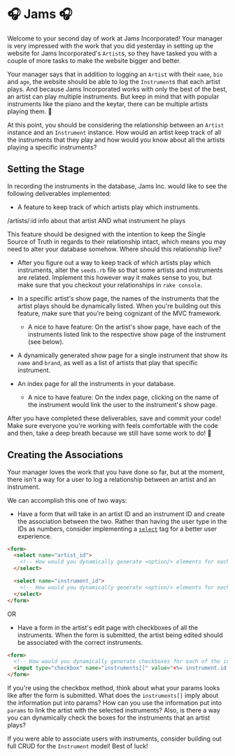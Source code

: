 #  🎧 Jams 🎧
Welcome to your second day of work at Jams Incorporated! Your manager is very impressed with the work that you did yesterday in setting up the website for Jams Incorporated's `Artist`s, so they have tasked you with a couple of more tasks to make the website bigger and better.

Your manager says that in addition to logging an `Artist` with their `name`, `bio` and `age`, the website should be able to log the `Instrument`s that each artist plays. And because Jams Incorporated works with only the best of the best, an artist can play multiple instruments. But keep in mind that with popular instruments like the piano and the keytar, there can be multiple artists playing them. 🎹

At this point, you should be considering the relationship between an `Artist` instance and an `Instrument` instance. How would an artist keep track of all the instruments that they play and how would you know about all the artists playing a specific instruments?

## Setting the Stage

In recording the instruments in the database, Jams Inc. would like to see the following deliverables implemented:

<!-- * A database of `Instrument`s that will allow for a `name` string and a `brand` string. If you create your database properly, you should be able to seed your database with the given `seeds.rb` file. -->

* A feature to keep track of which artists play which instruments.


/artists/:id
info about that artist
AND what instrument he plays


This feature should be designed with the intention to keep the Single Source of Truth in regards to their relationship intact, which means you may need to alter your database somehow. Where should this relationship live?

  * After you figure out a way to keep track of which artists play which instruments, alter the `seeds.rb` file so that some artists and instruments are related. Implement this however way it makes sense to you, but make sure that you checkout your relationships in  `rake console`.


* In a specific artist's show page, the names of the instruments that the artist plays should be dynamically listed. When you're building out this feature, make sure that you're being cognizant of the MVC framework.

  * A nice to have feature: On the artist's show page, have each of the instruments listed link to the respective show page of the instrument (see below).


* A dynamically generated show page for a single instrument that show its `name` and `brand`, as well as a list of artists that play that specific instrument.

* An index page for all the instruments in your database.

  * A nice to have feature: On the index page, clicking on the name of the instrument would link the user to the instrument's show page.


After you have completed these deliverables, save and commit your code! Make sure everyone you're working with feels comfortable with the code and then, take a deep breath because we still have some work to do! 😤


## Creating the Associations

Your manager loves the work that you have done so far, but at the moment, there isn't a way for a user to log a relationship between an artist and an instrument.

We can accomplish this one of two ways:

* Have a form that will take in an artist ID and an instrument ID and create the association between the two. Rather than having the user type in the IDs as numbers, consider implementing a [`select`](https://www.w3schools.com/html/html_form_elements.asp) tag for a better user experience.

```HTML
<form>
  <select name="artist_id">
    <!-- How would you dynamically generate <option/> elements for each of the artist instances? -->
  </select>

  <select name="instrument_id">
    <!-- How would you dynamically generate <option/> elements for each of the instrument instances? -->
  </select>
</form>
```

OR

* Have a form in the artist's edit page with checkboxes of all the instruments. When the form is submitted, the artist being edited should be associated with the correct instruments.

```HTML
<form>
  <!-- How would you dynamically generate checkboxes for each of the instrument instances -->
  <input type="checkbox" name="instruments[]" value="<%= instrument.id %>">
</form>
```

If you're using the checkbox method, think about what your params looks like after the form is submitted. What does the `instruments[]` imply about the information put into params? How can you use the information put into `params` to link the artist with the selected instruments? Also, is there a way you can dynamically check the boxes for the instruments that an artist plays?

If you were able to associate users with instruments, consider building out full CRUD for the `Instrument` model! Best of luck!
